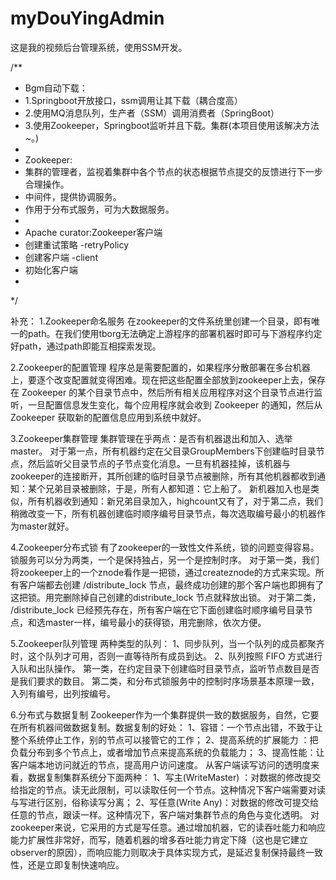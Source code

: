# myDouYingAdmin
这是我的视频后台管理系统，使用SSM开发。

/**
 * Bgm自动下载：
 * 1.Springboot开放接口，ssm调用让其下载（耦合度高）
 * 2.使用MQ消息队列，生产者（SSM）调用消费者（SpringBoot）
 * 3.使用Zookeeper，Springboot监听并且下载。集群(本项目使用该解决方法~。)
 *
 * Zookeeper:
 * 集群的管理者，监视着集群中各个节点的状态根据节点提交的反馈进行下一步合理操作。
 * 中间件，提供协调服务。
 * 作用于分布式服务，可为大数据服务。
 *
 * Apache curator:Zookeeper客户端
 * 创建重试策略 -retryPolicy
 * 创建客户端 -client
 * 初始化客户端
 *
 */
 
 
补充： 
1.Zookeeper命名服务
  在zookeeper的文件系统里创建一个目录，即有唯一的path。在我们使用tborg无法确定上游程序的部署机器时即可与下游程序约定好path，通过path即能互相探索发现。
  
2.Zookeeper的配置管理
  程序总是需要配置的，如果程序分散部署在多台机器上，要逐个改变配置就变得困难。现在把这些配置全部放到zookeeper上去，保存在 Zookeeper 的某个目录节点中，然后所有相关应用程序对这个目录节点进行监听，一旦配置信息发生变化，每个应用程序就会收到 Zookeeper 的通知，然后从 Zookeeper 获取新的配置信息应用到系统中就好。
  
3.Zookeeper集群管理
  集群管理在乎两点：是否有机器退出和加入、选举master。 
  对于第一点，所有机器约定在父目录GroupMembers下创建临时目录节点，然后监听父目录节点的子节点变化消息。一旦有机器挂掉，该机器与 zookeeper的连接断开，其所创建的临时目录节点被删除，所有其他机器都收到通知：某个兄弟目录被删除，于是，所有人都知道：它上船了。
  新机器加入也是类似，所有机器收到通知：新兄弟目录加入，highcount又有了，对于第二点，我们稍微改变一下，所有机器创建临时顺序编号目录节点，每次选取编号最小的机器作为master就好。
  
4.Zookeeper分布式锁
  有了zookeeper的一致性文件系统，锁的问题变得容易。锁服务可以分为两类，一个是保持独占，另一个是控制时序。 
  对于第一类，我们将zookeeper上的一个znode看作是一把锁，通过createznode的方式来实现。所有客户端都去创建 /distribute_lock 节点，最终成功创建的那个客户端也即拥有了这把锁。用完删除掉自己创建的distribute_lock 节点就释放出锁。 
  对于第二类， /distribute_lock 已经预先存在，所有客户端在它下面创建临时顺序编号目录节点，和选master一样，编号最小的获得锁，用完删除，依次方便。
  
5.Zookeeper队列管理
两种类型的队列：
  1、同步队列，当一个队列的成员都聚齐时，这个队列才可用，否则一直等待所有成员到达。 
  2、队列按照 FIFO 方式进行入队和出队操作。 
  第一类，在约定目录下创建临时目录节点，监听节点数目是否是我们要求的数目。 
  第二类，和分布式锁服务中的控制时序场景基本原理一致，入列有编号，出列按编号。
  
6.分布式与数据复制 
  Zookeeper作为一个集群提供一致的数据服务，自然，它要在所有机器间做数据复制。数据复制的好处： 
  1、容错：一个节点出错，不致于让整个系统停止工作，别的节点可以接管它的工作； 
  2、提高系统的扩展能力 ：把负载分布到多个节点上，或者增加节点来提高系统的负载能力； 
  3、提高性能：让客户端本地访问就近的节点，提高用户访问速度。 
  从客户端读写访问的透明度来看，数据复制集群系统分下面两种： 
  1、写主(WriteMaster) ：对数据的修改提交给指定的节点。读无此限制，可以读取任何一个节点。这种情况下客户端需要对读与写进行区别，俗称读写分离； 
  2、写任意(Write Any)：对数据的修改可提交给任意的节点，跟读一样。这种情况下，客户端对集群节点的角色与变化透明。
  对zookeeper来说，它采用的方式是写任意。通过增加机器，它的读吞吐能力和响应能力扩展性非常好，而写，随着机器的增多吞吐能力肯定下降（这也是它建立   observer的原因），而响应能力则取决于具体实现方式，是延迟复制保持最终一致性，还是立即复制快速响应。
  
  

